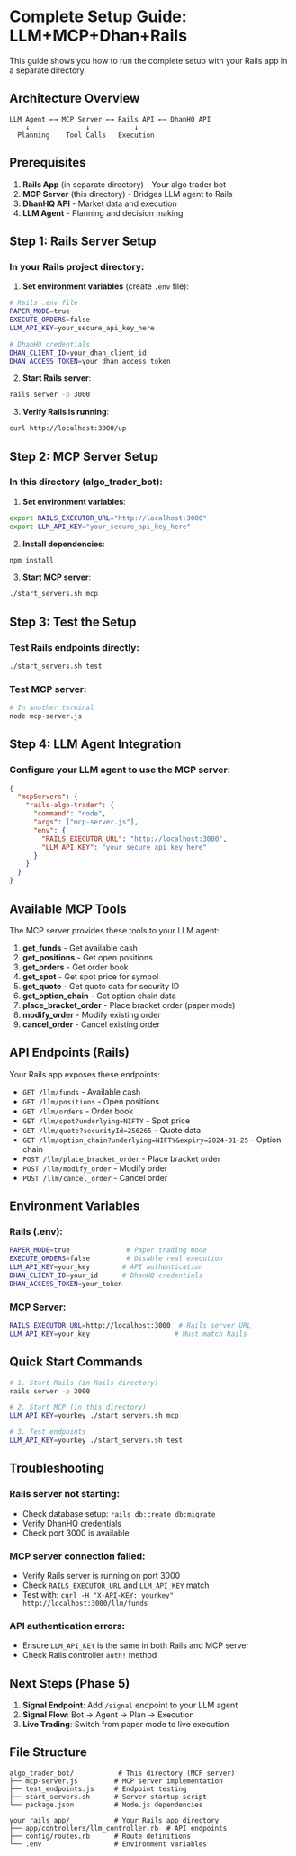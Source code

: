 # Complete Setup Guide: LLM+MCP+Dhan+Rails

This guide shows you how to run the complete setup with your Rails app in a separate directory.

## Architecture Overview

```
LLM Agent ←→ MCP Server ←→ Rails API ←→ DhanHQ API
    ↓              ↓           ↓
  Planning    Tool Calls   Execution
```

## Prerequisites

1. **Rails App** (in separate directory) - Your algo trader bot
2. **MCP Server** (this directory) - Bridges LLM agent to Rails
3. **DhanHQ API** - Market data and execution
4. **LLM Agent** - Planning and decision making

## Step 1: Rails Server Setup

### In your Rails project directory:

1. **Set environment variables** (create `.env` file):
```bash
# Rails .env file
PAPER_MODE=true
EXECUTE_ORDERS=false
LLM_API_KEY=your_secure_api_key_here

# DhanHQ credentials
DHAN_CLIENT_ID=your_dhan_client_id
DHAN_ACCESS_TOKEN=your_dhan_access_token
```

2. **Start Rails server**:
```bash
rails server -p 3000
```

3. **Verify Rails is running**:
```bash
curl http://localhost:3000/up
```

## Step 2: MCP Server Setup

### In this directory (algo_trader_bot):

1. **Set environment variables**:
```bash
export RAILS_EXECUTOR_URL="http://localhost:3000"
export LLM_API_KEY="your_secure_api_key_here"
```

2. **Install dependencies**:
```bash
npm install
```

3. **Start MCP server**:
```bash
./start_servers.sh mcp
```

## Step 3: Test the Setup

### Test Rails endpoints directly:
```bash
./start_servers.sh test
```

### Test MCP server:
```bash
# In another terminal
node mcp-server.js
```

## Step 4: LLM Agent Integration

### Configure your LLM agent to use the MCP server:

```json
{
  "mcpServers": {
    "rails-algo-trader": {
      "command": "node",
      "args": ["mcp-server.js"],
      "env": {
        "RAILS_EXECUTOR_URL": "http://localhost:3000",
        "LLM_API_KEY": "your_secure_api_key_here"
      }
    }
  }
}
```

## Available MCP Tools

The MCP server provides these tools to your LLM agent:

1. **get_funds** - Get available cash
2. **get_positions** - Get open positions
3. **get_orders** - Get order book
4. **get_spot** - Get spot price for symbol
5. **get_quote** - Get quote data for security ID
6. **get_option_chain** - Get option chain data
7. **place_bracket_order** - Place bracket order (paper mode)
8. **modify_order** - Modify existing order
9. **cancel_order** - Cancel existing order

## API Endpoints (Rails)

Your Rails app exposes these endpoints:

- `GET /llm/funds` - Available cash
- `GET /llm/positions` - Open positions
- `GET /llm/orders` - Order book
- `GET /llm/spot?underlying=NIFTY` - Spot price
- `GET /llm/quote?securityId=256265` - Quote data
- `GET /llm/option_chain?underlying=NIFTY&expiry=2024-01-25` - Option chain
- `POST /llm/place_bracket_order` - Place bracket order
- `POST /llm/modify_order` - Modify order
- `POST /llm/cancel_order` - Cancel order

## Environment Variables

### Rails (.env):
```bash
PAPER_MODE=true              # Paper trading mode
EXECUTE_ORDERS=false         # Disable real execution
LLM_API_KEY=your_key        # API authentication
DHAN_CLIENT_ID=your_id      # DhanHQ credentials
DHAN_ACCESS_TOKEN=your_token
```

### MCP Server:
```bash
RAILS_EXECUTOR_URL=http://localhost:3000  # Rails server URL
LLM_API_KEY=your_key                     # Must match Rails
```

## Quick Start Commands

```bash
# 1. Start Rails (in Rails directory)
rails server -p 3000

# 2. Start MCP (in this directory)
LLM_API_KEY=yourkey ./start_servers.sh mcp

# 3. Test endpoints
LLM_API_KEY=yourkey ./start_servers.sh test
```

## Troubleshooting

### Rails server not starting:
- Check database setup: `rails db:create db:migrate`
- Verify DhanHQ credentials
- Check port 3000 is available

### MCP server connection failed:
- Verify Rails server is running on port 3000
- Check `RAILS_EXECUTOR_URL` and `LLM_API_KEY` match
- Test with: `curl -H "X-API-KEY: yourkey" http://localhost:3000/llm/funds`

### API authentication errors:
- Ensure `LLM_API_KEY` is the same in both Rails and MCP server
- Check Rails controller `auth!` method

## Next Steps (Phase 5)

1. **Signal Endpoint**: Add `/signal` endpoint to your LLM agent
2. **Signal Flow**: Bot → Agent → Plan → Execution
3. **Live Trading**: Switch from paper mode to live execution

## File Structure

```
algo_trader_bot/           # This directory (MCP server)
├── mcp-server.js         # MCP server implementation
├── test_endpoints.js     # Endpoint testing
├── start_servers.sh      # Server startup script
└── package.json          # Node.js dependencies

your_rails_app/           # Your Rails app directory
├── app/controllers/llm_controller.rb  # API endpoints
├── config/routes.rb      # Route definitions
└── .env                  # Environment variables
```
